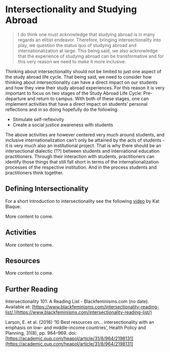 # Intersectionality and Studying Abroad

> I do think one must acknowledge that studying abroad is in many regards an elitist endeavor. Therefore, bringing intersectionality into play, we question the status quo of studying abroad and internationalization at large. This being said, we also acknowledge that the experience of studying abroad can be transformative and for this very reason we need to make it more inclusive.  

Thinking about intersectionality should not be limited to just one aspect of the study abroad life cycle. That being said, we need to consider how thinking about intersectionality can have a direct impact on our students and how they view their study abroad experiences. For this reason it is very important to focus on two stages of the Study Abroad Life Cycle: Pre-departure and return to campus.  With both of these stages, one can implement activities that have a direct impact on students’ personal reflections and in so doing hopefully do the following:  

* Stimulate self-reflexivity 
* Create a social justice awareness with students

The above activities are however centered very much around students, and inclusive internationalization can’t only be attained by the acts of students - it is very much also an institutional project. That is why there should be an intersectional dialectic (??) between students and international education practitioners. Through their interaction with students, practitioners can identify those things that still fall short in terms of the internationalization processes of the respective institution. And in the process students and practitioners think together. 

## Defining Intersectionality

For a short introduction to intersectionality see the following [video](https://www.youtube.com/watch?v=lEeP_3vmdBY) by Kat Blaque.  

More content to come.

## Activities

More content to come.

## Resources

More content to come.

## Further Reading

Intersectionality 101: A Reading List - Blackfeminisms.com (no date). Available at: [https://www.blackfeminisms.com/intersectionality-reading-list/.](https://www.blackfeminisms.com/intersectionality-reading-list/)

Larson, E. et al. (2016) ‘10 Best resources on… intersectionality with an emphasis on low- and middle-income countries’, Health Policy and Planning, 31(8), pp. 964–969. doi: [https://academic.oup.com/heapol/article/31/8/964/2198131](https://academic.oup.com/heapol/article/31/8/964/2198131)
